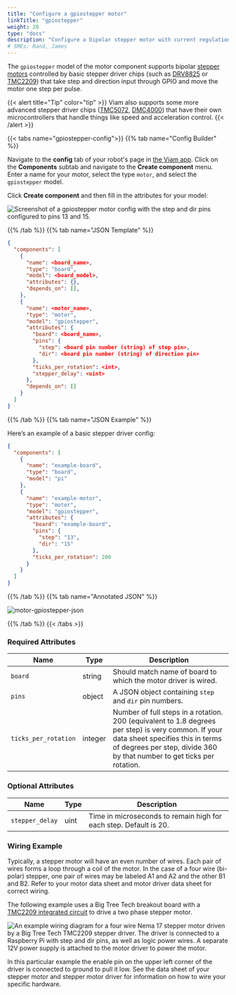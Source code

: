 ```yaml
---
title: "Configure a gpiostepper motor"
linkTitle: "gpiostepper"
weight: 20
type: "docs"
description: "Configure a bipolar stepper motor with current regulation and 1/32 microstepping driven by a basic driver."
# SMEs: Rand, James
---
```


The `gpiostepper` model of the motor component supports bipolar [stepper motors](https://en.wikipedia.org/wiki/Stepper_motor) controlled by basic stepper driver chips (such as [DRV8825](https://www.ti.com/product/DRV8825) or [TMC2209](https://www.trinamic.com/support/eval-kits/details/tmc2209-bob/)) that take step and direction input through GPIO and move the motor one step per pulse.

{{< alert title="Tip" color="tip" >}}
Viam also supports some more advanced stepper driver chips ([TMC5072](../tmc5072/), [DMC4000](../dmc4000/)) that have their own microcontrollers that handle things like speed and acceleration control.
{{< /alert >}}

{{< tabs name="gpiostepper-config">}}
{{% tab name="Config Builder" %}}

Navigate to the **config** tab of your robot's page in [the Viam app](https://app.viam.com).
Click on the **Components** subtab and navigate to the **Create component** menu.
Enter a name for your motor, select the type `motor`, and select the `gpiostepper` model.

Click **Create component** and then fill in the attributes for your model:

![Screenshot of a gpiostepper motor config with the step and dir pins configured to pins 13 and 15.](../../img/motor/gpiostepper-config-ui.png)

{{% /tab %}}
{{% tab name="JSON Template" %}}

```json
{
  "components": [
    {
      "name": <board_name>,
      "type": "board",
      "model": <board_model>,
      "attributes": {},
      "depends_on": [],
    },
    {
      "name": <motor_name>,
      "type": "motor",
      "model": "gpiostepper",
      "attributes": {
        "board": <board_name>,
        "pins": {
          "step": <board pin number (string) of step pin>,
          "dir": <board pin number (string) of direction pin>
        },
        "ticks_per_rotation": <int>,
        "stepper_delay": <uint>
      },
      "depends_on": []
    }
  ]
}
```

{{% /tab %}}
{{% tab name="JSON Example" %}}

Here’s an example of a basic stepper driver config:

```json
{
  "components": [
    {
      "name": "example-board",
      "type": "board",
      "model": "pi"
    },
    {
      "name": "example-motor",
      "type": "motor",
      "model": "gpiostepper",
      "attributes": {
        "board": "example-board",
        "pins": {
          "step": "13",
          "dir": "15"
        },
        "ticks_per_rotation": 200
      }
    }
  ]
}
```

{{% /tab %}}
{{% tab name="Annotated JSON" %}}

![motor-gpiostepper-json](../../img/motor/motor-gpiostepper-json.png)

{{% /tab %}}
{{< /tabs >}}

### Required Attributes

Name | Type | Description
-------------- | ---- | ---------------
`board` | string | Should match name of board to which the motor driver is wired.
`pins` | object | A JSON object containing `step` and `dir` pin numbers.
`ticks_per_rotation` | integer | Number of full steps in a rotation. 200 (equivalent to 1.8 degrees per step) is very common. If your data sheet specifies this in terms of degrees per step, divide 360 by that number to get ticks per rotation.

### Optional Attributes

Name | Type | Description
-------------- | ---- | ---------------
`stepper_delay` | uint | Time in microseconds to remain high for each step. Default is 20.

### Wiring Example

Typically, a stepper motor will have an even number of wires.
Each pair of wires forms a loop through a coil of the motor.
In the case of a four wire (bi-polar) stepper, one pair of wires may be labeled A1 and A2 and the other B1 and B2.
Refer to your motor data sheet and motor driver data sheet for correct wiring.

The following example uses a Big Tree Tech breakout board with a [TMC2209 integrated circuit](https://www.trinamic.com/products/integrated-circuits/details/tmc2209-la/) to drive a two phase stepper motor.

![An example wiring diagram for a four wire Nema 17 stepper motor driven by a Big Tree Tech TMC2209 stepper driver. The driver is connected to a Raspberry Pi with step and dir pins, as well as logic power wires. A separate 12V power supply is attached to the motor driver to power the motor.](../../img/motor/motor-gpiostepper-wiring.png)

In this particular example the enable pin on the upper left corner of the driver is connected to ground to pull it low.
See the data sheet of your stepper motor and stepper motor driver for information on how to wire your specific hardware.
